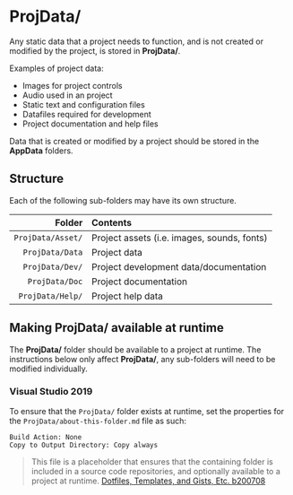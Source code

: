 ﻿# ProjData/
Any static data that a project needs to function, and is not created or modified by the project, is stored in **ProjData/**.

Examples of project data:
* Images for project controls
* Audio used in an project
* Static text and configuration files
* Datafiles required for development
* Project documentation and help files

Data that is created or modified by a project should be stored in the **AppData** folders.

## Structure
Each of the following sub-folders may have its own structure.

| Folder            | Contents                                     |
|------------------:|:---------------------------------------------|
| `ProjData/Asset/` | Project assets (i.e. images, sounds, fonts)  |
| `ProjData/Data`   | Project data                                 |
| `ProjData/Dev/`   | Project development data/documentation       |
| `ProjData/Doc`    | Project documentation                        |
| `ProjData/Help/`  | Project help data                            |

## Making ProjData/ available at runtime
The **ProjData/** folder should be available to a project at runtime. The instructions below only affect **ProjData/**, any sub-folders will need to be modified individually.

### Visual Studio 2019
To ensure that the `ProjData/` folder exists at runtime, set the properties for the `ProjData/about-this-folder.md` file as such:
```
Build Action: None
Copy to Output Directory: Copy always
```

> This file is a placeholder that ensures that the containing folder is included in a source code repositories, and optionally available to a project at runtime. [Dotfiles, Templates, and Gists, Etc. b200708](https://github.com/APrettyCoolProgram/dotfiles-templates-and-gists-etc)